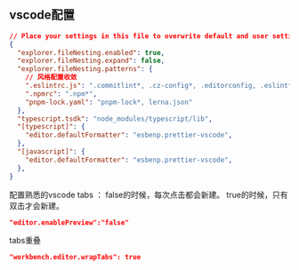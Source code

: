 
## vscode配置

```json
// Place your settings in this file to overwrite default and user settings.
{
  "explorer.fileNesting.enabled": true,
  "explorer.fileNesting.expand": false,
  "explorer.fileNesting.patterns": {
    // 风格配置收敛
    ".eslintrc.js": ".commitlint*, .cz-config*, .editorconfig, .eslint*, .stylelint*",
    ".npmrc": ".npm*",
    "pnpm-lock.yaml": "pnpm-lock*, lerna.json"
  },
  "typescript.tsdk": "node_modules/typescript/lib",
  "[typescript]": {
    "editor.defaultFormatter": "esbenp.prettier-vscode",
  },
  "[javascript]": {
    "editor.defaultFormatter": "esbenp.prettier-vscode",
  },
}
```



配置熟悉的vscode tabs ：
false的时候，每次点击都会新建。
true的时候，只有双击才会新建。

```json
"editor.enablePreview":"false"
```

tabs重叠
```json
"workbench.editor.wrapTabs": true
```